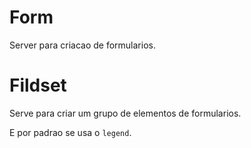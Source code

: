 # Form
Server para criacao de formularios.

# Fildset
Serve para criar um grupo de elementos de formularios.

E por padrao se usa o `legend`.
